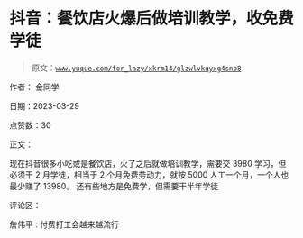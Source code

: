 # 抖音：餐饮店火爆后做培训教学，收免费学徒

> 原文：[`www.yuque.com/for_lazy/xkrm14/glzwlvkqyxg4snb8`](https://www.yuque.com/for_lazy/xkrm14/glzwlvkqyxg4snb8)

作者： 金同学

日期：2023-03-29

点赞数：30

正文：

现在抖音很多小吃或是餐饮店，火了之后就做培训教学，需要交 3980 学习，但必须干 2 月学徒，相当于 2 个月免费劳动力，就按 5000 人工一个月，一个人也最少赚了 13980。 还有些地方是免费学，但需要干半年学徒

评论区：

詹伟平 : 付费打工会越来越流行



